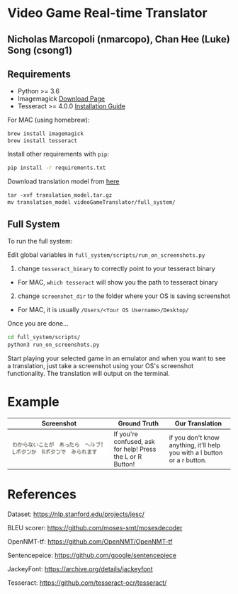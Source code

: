 # Video Game Real-time Translator
## Nicholas Marcopoli (nmarcopo), Chan Hee (Luke) Song (csong1)

## Requirements

- Python >= 3.6
- Imagemagick [Download Page](https://imagemagick.org/script/download.php)
- Tesseract >= 4.0.0 [Installation Guide](https://github.com/tesseract-ocr/tesseract/wiki)

For MAC (using homebrew):
```
brew install imagemagick
brew install tesseract
```

Install other requirements with `pip`:

```bash
pip install -r requirements.txt
```

Download translation model from 
[here](https://drive.google.com/file/d/1BtgfuH9MvbE3Fd4s-t6cgKTFwgAw4vHb/view?usp=sharing)

```
tar -xvf translation_model.tar.gz
mv translation_model videoGameTranslator/full_system/
```
 


## Full System

To run the full system:

Edit global variables in `full_system/scripts/run_on_screenshots.py`

1. change `tesseract_binary` to correctly point to your tesseract binary
  * For MAC, `which tesseract` will show you the path to tesseract binary

2. change `screenshot_dir` to the folder where your OS is saving screenshot
  * For MAC, it is usually `/Users/<Your OS Username>/Desktop/`

Once you are done...

```bash
cd full_system/scripts/
python3 run_on_screenshots.py
```

Start playing your selected game in an emulator and when you want to see a translation, just take a screenshot using your OS's screenshot functionality. The translation will output on the terminal.

# Example

| Screenshot | Ground Truth | Our Translation|
|------------|--------------|----------------|
|![](example.png)| If you're confused, ask for help! Press the L or R Button! |  if you don't know anything, it'll help you with a l button or a r button.

# References

Dataset: https://nlp.stanford.edu/projects/jesc/

BLEU scorer: https://github.com/moses-smt/mosesdecoder

OpenNMT-tf: https://github.com/OpenNMT/OpenNMT-tf

Sentencepeice: https://github.com/google/sentencepiece

JackeyFont: https://archive.org/details/jackeyfont

Tesseract: https://github.com/tesseract-ocr/tesseract/
